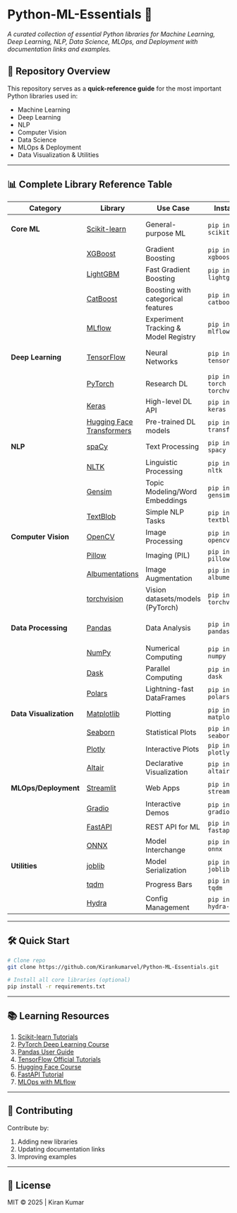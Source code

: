 # **Python-ML-Essentials** 🚀  
*A curated collection of essential Python libraries for Machine Learning, Deep Learning, NLP, Data Science, MLOps, and Deployment with documentation links and examples.*

## 📌 Repository Overview
This repository serves as a **quick-reference guide** for the most important Python libraries used in:
- Machine Learning
- Deep Learning  
- NLP
- Computer Vision
- Data Science
- MLOps & Deployment
- Data Visualization & Utilities

---

## 📊 Complete Library Reference Table

| Category                | Library                                                                 | Use Case                               | Installation                        | Resources                                                                              |
|-------------------------|-------------------------------------------------------------------------|----------------------------------------|--------------------------------------|----------------------------------------------------------------------------------------|
| **Core ML**             | [Scikit-learn](https://scikit-learn.org)                                | General-purpose ML                     | `pip install scikit-learn`           | [Docs](https://scikit-learn.org/stable/documentation.html) [Cheat Sheet](https://scikit-learn.org/stable/tutorial/machine_learning_map/) |
|                         | [XGBoost](https://xgboost.ai)                                           | Gradient Boosting                      | `pip install xgboost`                | [Docs](https://xgboost.readthedocs.io) [Tutorial](https://xgboost.ai/tutorials)         |
|                         | [LightGBM](https://lightgbm.readthedocs.io)                             | Fast Gradient Boosting                 | `pip install lightgbm`               | [Docs](https://lightgbm.readthedocs.io)                                                |
|                         | [CatBoost](https://catboost.ai)                                         | Boosting with categorical features     | `pip install catboost`               | [Docs](https://catboost.ai/en/docs/)                                                   |
|                         | [MLflow](https://mlflow.org)                                            | Experiment Tracking & Model Registry   | `pip install mlflow`                 | [Docs](https://mlflow.org/docs/latest/index.html)                                      |
| **Deep Learning**       | [TensorFlow](https://www.tensorflow.org)                                | Neural Networks                        | `pip install tensorflow`             | [Docs](https://www.tensorflow.org/api_docs) [Keras Guide](https://keras.io/guides/)     |
|                         | [PyTorch](https://pytorch.org)                                          | Research DL                            | `pip install torch torchvision`      | [Docs](https://pytorch.org/docs) [Tutorials](https://pytorch.org/tutorials/)           |
|                         | [Keras](https://keras.io)                                               | High-level DL API                      | `pip install keras`                  | [Docs](https://keras.io/guides/)                                                       |
|                         | [Hugging Face Transformers](https://huggingface.co/transformers/)       | Pre-trained DL models                  | `pip install transformers`           | [Docs](https://huggingface.co/docs/transformers/index)                                 |
| **NLP**                 | [spaCy](https://spacy.io)                                               | Text Processing                        | `pip install spacy`                  | [Docs](https://spacy.io/usage) [Models](https://spacy.io/models)                       |
|                         | [NLTK](https://www.nltk.org)                                            | Linguistic Processing                  | `pip install nltk`                   | [Docs](https://www.nltk.org)                                                           |
|                         | [Gensim](https://radimrehurek.com/gensim/)                              | Topic Modeling/Word Embeddings         | `pip install gensim`                 | [Docs](https://radimrehurek.com/gensim/)                                               |
|                         | [TextBlob](https://textblob.readthedocs.io/)                            | Simple NLP Tasks                       | `pip install textblob`               | [Docs](https://textblob.readthedocs.io/)                                               |
| **Computer Vision**     | [OpenCV](https://opencv.org)                                            | Image Processing                       | `pip install opencv-python`          | [Docs](https://docs.opencv.org) [Tutorials](https://docs.opencv.org/master/d9/df8/tutorial_root.html) |
|                         | [Pillow](https://python-pillow.org/)                                    | Imaging (PIL)                          | `pip install pillow`                 | [Docs](https://pillow.readthedocs.io/)                                                 |
|                         | [Albumentations](https://albumentations.ai/)                            | Image Augmentation                     | `pip install albumentations`         | [Docs](https://albumentations.ai/docs/)                                                |
|                         | [torchvision](https://pytorch.org/vision/stable/index.html)             | Vision datasets/models (PyTorch)       | `pip install torchvision`            | [Docs](https://pytorch.org/vision/stable/index.html)                                   |
| **Data Processing**     | [Pandas](https://pandas.pydata.org)                                     | Data Analysis                          | `pip install pandas`                 | [Docs](https://pandas.pydata.org/docs) [Cheat Sheet](https://pandas.pydata.org/Pandas_Cheat_Sheet.pdf) |
|                         | [NumPy](https://numpy.org/)                                             | Numerical Computing                    | `pip install numpy`                  | [Docs](https://numpy.org/doc/)                                                         |
|                         | [Dask](https://dask.org/)                                               | Parallel Computing                     | `pip install dask`                   | [Docs](https://docs.dask.org/en/stable/)                                               |
|                         | [Polars](https://www.pola.rs/)                                          | Lightning-fast DataFrames              | `pip install polars`                 | [Docs](https://pola-rs.github.io/polars-book/)                                         |
| **Data Visualization**  | [Matplotlib](https://matplotlib.org)                                    | Plotting                               | `pip install matplotlib`              | [Docs](https://matplotlib.org/stable/contents.html) [Gallery](https://matplotlib.org/stable/gallery/index.html) |
|                         | [Seaborn](https://seaborn.pydata.org/)                                 | Statistical Plots                      | `pip install seaborn`                | [Docs](https://seaborn.pydata.org/)                                                    |
|                         | [Plotly](https://plotly.com/python/)                                   | Interactive Plots                      | `pip install plotly`                 | [Docs](https://plotly.com/python/)                                                     |
|                         | [Altair](https://altair-viz.github.io/)                                | Declarative Visualization              | `pip install altair`                 | [Docs](https://altair-viz.github.io/)                                                  |
| **MLOps/Deployment**    | [Streamlit](https://streamlit.io)                                      | Web Apps                               | `pip install streamlit`              | [Docs](https://docs.streamlit.io) [Gallery](https://streamlit.io/gallery)              |
|                         | [Gradio](https://gradio.app/)                                          | Interactive Demos                      | `pip install gradio`                 | [Docs](https://www.gradio.app/docs/)                                                   |
|                         | [FastAPI](https://fastapi.tiangolo.com/)                               | REST API for ML                        | `pip install fastapi[all]`           | [Docs](https://fastapi.tiangolo.com/)                                                  |
|                         | [ONNX](https://onnx.ai/)                                               | Model Interchange                      | `pip install onnx`                   | [Docs](https://onnx.ai/docs/)                                                          |
| **Utilities**           | [joblib](https://joblib.readthedocs.io/)                               | Model Serialization                    | `pip install joblib`                 | [Docs](https://joblib.readthedocs.io/)                                                 |
|                         | [tqdm](https://tqdm.github.io/)                                        | Progress Bars                          | `pip install tqdm`                   | [Docs](https://tqdm.github.io/)                                                        |
|                         | [Hydra](https://hydra.cc/)                                             | Config Management                      | `pip install hydra-core`             | [Docs](https://hydra.cc/docs/intro/)                                                   |

---

## 🛠️ Quick Start
```bash
# Clone repo
git clone https://github.com/Kirankumarvel/Python-ML-Essentials.git

# Install all core libraries (optional)
pip install -r requirements.txt
```

---

## 📚 Learning Resources
1. [Scikit-learn Tutorials](https://scikit-learn.org/stable/tutorial/index.html)
2. [PyTorch Deep Learning Course](https://pytorch.org/tutorials/beginner/deep_learning_60min_blitz.html)
3. [Pandas User Guide](https://pandas.pydata.org/docs/user_guide/index.html)
4. [TensorFlow Official Tutorials](https://www.tensorflow.org/tutorials)
5. [Hugging Face Course](https://huggingface.co/learn/nlp-course/chapter1)
6. [FastAPI Tutorial](https://fastapi.tiangolo.com/tutorial/)
7. [MLOps with MLflow](https://mlflow.org/docs/latest/index.html)

---

## 🤝 Contributing
Contribute by:
1. Adding new libraries
2. Updating documentation links
3. Improving examples

---

## 📜 License
MIT © 2025 | Kiran Kumar
